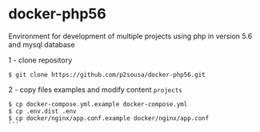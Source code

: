 # docker-php56
Environment for development of multiple projects using php in version 5.6 and mysql database

1 - clone repository
````
$ git clone https://github.com/p2sousa/docker-php56.git
````

2 - copy files examples and modify content `projects`
````
$ cp docker-compose.yml.example docker-compose.yml
$ cp .env.dist .env
$ cp docker/nginx/app.conf.example docker/nginx/app.conf
```